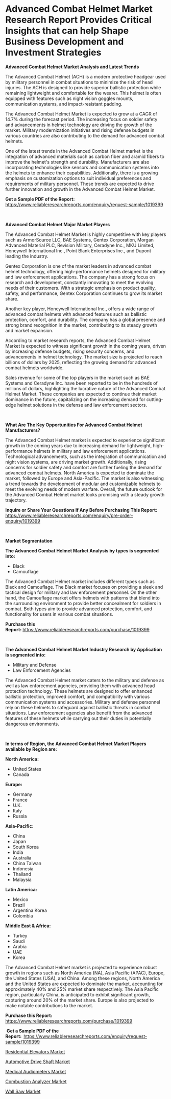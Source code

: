 <p><h1>Advanced Combat Helmet Market Research Report Provides Critical Insights that can help Shape Business Development and Investment Strategies</h1></p><p><strong>Advanced Combat Helmet Market Analysis and Latest Trends</strong></p>
<p><p>The Advanced Combat Helmet (ACH) is a modern protective headgear used by military personnel in combat situations to minimize the risk of head injuries. The ACH is designed to provide superior ballistic protection while remaining lightweight and comfortable for the wearer. This helmet is often equipped with features such as night vision goggles mounts, communication systems, and impact-resistant padding.</p><p>The Advanced Combat Helmet Market is expected to grow at a CAGR of 14.7% during the forecast period. The increasing focus on soldier safety and advancements in helmet technology are driving the growth of the market. Military modernization initiatives and rising defense budgets in various countries are also contributing to the demand for advanced combat helmets. </p><p>One of the latest trends in the Advanced Combat Helmet market is the integration of advanced materials such as carbon fiber and aramid fibers to improve the helmet's strength and durability. Manufacturers are also incorporating technologies like sensors and communication systems into the helmets to enhance their capabilities. Additionally, there is a growing emphasis on customization options to suit individual preferences and requirements of military personnel. These trends are expected to drive further innovation and growth in the Advanced Combat Helmet Market.</p></p>
<p><strong>Get a Sample PDF of the Report:&nbsp;</strong> <a href="https://www.reliableresearchreports.com/enquiry/request-sample/1019399">https://www.reliableresearchreports.com/enquiry/request-sample/1019399</a></p>
<p>&nbsp;</p>
<p><strong>Advanced Combat Helmet Major Market Players</strong></p>
<p><p>The Advanced Combat Helmet Market is highly competitive with key players such as ArmorSource LLC, BAE Systems, Gentex Corporation, Morgan Advanced Material PLC, Revision Military, Ceradyne Inc., MKU Limited, Honeywell International Inc., Point Blank Enterprises Inc., and Dupont leading the industry. </p><p>Gentex Corporation is one of the market leaders in advanced combat helmet technology, offering high-performance helmets designed for military and law enforcement applications. The company has a strong focus on research and development, constantly innovating to meet the evolving needs of their customers. With a strategic emphasis on product quality, safety, and performance, Gentex Corporation continues to grow its market share.</p><p>Another key player, Honeywell International Inc., offers a wide range of advanced combat helmets with advanced features such as ballistic protection, comfort, and durability. The company has a global presence and strong brand recognition in the market, contributing to its steady growth and market expansion.</p><p>According to market research reports, the Advanced Combat Helmet Market is expected to witness significant growth in the coming years, driven by increasing defense budgets, rising security concerns, and advancements in helmet technology. The market size is projected to reach billions of dollars by 2025, reflecting the growing demand for advanced combat helmets worldwide.</p><p>Sales revenue for some of the top players in the market such as BAE Systems and Ceradyne Inc. have been reported to be in the hundreds of millions of dollars, highlighting the lucrative nature of the Advanced Combat Helmet Market. These companies are expected to continue their market dominance in the future, capitalizing on the increasing demand for cutting-edge helmet solutions in the defense and law enforcement sectors.</p></p>
<p>&nbsp;</p>
<p><strong>What Are The Key Opportunities For Advanced Combat Helmet Manufacturers?</strong></p>
<p><p>The Advanced Combat Helmet market is expected to experience significant growth in the coming years due to increasing demand for lightweight, high-performance helmets in military and law enforcement applications. Technological advancements, such as the integration of communication and night vision systems, are driving market growth. Additionally, rising concerns for soldier safety and comfort are further fueling the demand for advanced combat helmets. North America is expected to dominate the market, followed by Europe and Asia-Pacific. The market is also witnessing a trend towards the development of modular and customizable helmets to meet the evolving needs of modern warfare. Overall, the future outlook for the Advanced Combat Helmet market looks promising with a steady growth trajectory.</p></p>
<p><strong>Inquire or Share Your Questions If Any Before Purchasing This Report:</strong> <a href="https://www.reliableresearchreports.com/enquiry/pre-order-enquiry/1019399">https://www.reliableresearchreports.com/enquiry/pre-order-enquiry/1019399</a></p>
<p>&nbsp;</p>
<p><strong>Market Segmentation</strong></p>
<p><strong>The Advanced Combat Helmet Market Analysis by types is segmented into:</strong></p>
<p><ul><li>Black</li><li>Camouflage</li></ul></p>
<p><p>The Advanced Combat Helmet market includes different types such as Black and Camouflage. The Black market focuses on providing a sleek and tactical design for military and law enforcement personnel. On the other hand, the Camouflage market offers helmets with patterns that blend into the surrounding environment to provide better concealment for soldiers in combat. Both types aim to provide advanced protection, comfort, and functionality for users in various combat situations.</p></p>
<p><strong>Purchase this Report:&nbsp;</strong><a href="https://www.reliableresearchreports.com/purchase/1019399">https://www.reliableresearchreports.com/purchase/1019399</a></p>
<p>&nbsp;</p>
<p><strong>The Advanced Combat Helmet Market Industry Research by Application is segmented into:</strong></p>
<p><ul><li>Military and Defense</li><li>Law Enforcement Agencies</li></ul></p>
<p><p>The Advanced Combat Helmet market caters to the military and defense as well as law enforcement agencies, providing them with advanced head protection technology. These helmets are designed to offer enhanced ballistic protection, improved comfort, and compatibility with various communication systems and accessories. Military and defense personnel rely on these helmets to safeguard against ballistic threats in combat situations. Law enforcement agencies also benefit from the advanced features of these helmets while carrying out their duties in potentially dangerous environments.</p></p>
<p>&nbsp;</p>
<p><strong>In terms of Region, the Advanced Combat Helmet Market Players available by Region are:</strong></p>
<p>
    <p> <strong> North America: </strong>
        <ul>
            <li>United States</li>
            <li>Canada</li>
        </ul>
        </p> 
    <p> <strong> Europe: </strong>
        <ul>
            <li>Germany</li>
            <li>France</li>
            <li>U.K.</li>
            <li>Italy</li>
            <li>Russia</li>
        </ul>
        </p> 
    <p> <strong> Asia-Pacific: </strong>
        <ul>
            <li>China</li>
            <li>Japan</li>
            <li>South Korea</li>
            <li>India</li>
            <li>Australia</li>
            <li>China Taiwan</li>
            <li>Indonesia</li>
            <li>Thailand</li>
            <li>Malaysia</li>
        </ul>
        </p> 
    <p> <strong> Latin America: </strong>
        <ul>
            <li>Mexico</li>
            <li>Brazil</li>
            <li>Argentina Korea</li>
            <li>Colombia</li>
        </ul>
        </p> 
    <p> <strong> Middle East & Africa: </strong>
        <ul>
            <li>Turkey</li>
            <li>Saudi</li>
            <li>Arabia</li>
            <li>UAE</li>
            <li>Korea</li>
        </ul>
    </p>
    </p>
<p><p>The Advanced Combat Helmet market is projected to experience robust growth in regions such as North America (NA), Asia Pacific (APAC), Europe, the United States (USA), and China. Among these regions, North America and the United States are expected to dominate the market, accounting for approximately 40% and 25% market share respectively. The Asia Pacific region, particularly China, is anticipated to exhibit significant growth, capturing around 20% of the market share. Europe is also projected to make notable contributions to the market.</p></p>
<p><strong>Purchase this Report: </strong><a href="https://www.reliableresearchreports.com/purchase/1019399">https://www.reliableresearchreports.com/purchase/1019399</a></p>
<p>&nbsp;<strong>Get a Sample PDF of the Report:&nbsp;&nbsp;</strong><a href="https://www.reliableresearchreports.com/enquiry/request-sample/1019399">https://www.reliableresearchreports.com/enquiry/request-sample/1019399</a></p>
<p><strong></strong></p>
<p><p><a href="https://medium.com/p/dee46361f5bd/edit">Residential Elevators Market</a></p><p><a href="https://medium.com/p/0d2106791ea4/edit">Automotive Drive Shaft Market</a></p><p><a href="https://medium.com/p/6ca963c37bcf/edit">Medical Audiometers Market</a></p><p><a href="https://medium.com/p/14c8a6282792/edit">Combustion Analyzer Market</a></p><p><a href="https://medium.com/p/bb419fc1e57a/edit">Wall Saw Market</a></p></p>